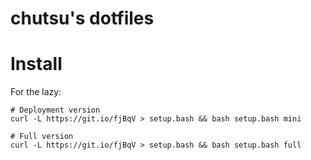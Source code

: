 chutsu's dotfiles
=================

Install
=======

For the lazy:

```
# Deployment version
curl -L https://git.io/fjBqV > setup.bash && bash setup.bash mini

# Full version
curl -L https://git.io/fjBqV > setup.bash && bash setup.bash full
```
